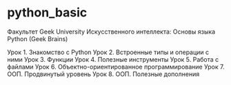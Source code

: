 # python_basic
Факультет Geek University Искусственного интеллекта: Основы языка Python (Geek Brains)

Урок 1. Знакомство с Python
Урок 2. Встроенные типы и операции с ними
Урок 3. Функции
Урок 4. Полезные инструменты
Урок 5. Работа с файлами
Урок 6. Объектно-ориентированное программирование
Урок 7. ООП. Продвинутый уровень
Урок 8. ООП. Полезные дополнения
 
